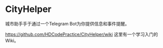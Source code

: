 # CityHelper
城市助手手于通过一个Telegram Bot为你提供信息和事件提醒。

https://github.com/HDCodePractice/CityHelper/wiki 这里有一个学习入门的Wiki。
